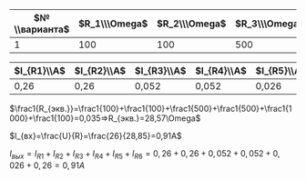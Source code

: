 | $№\\варианта$ | $R_1\\\Omega$ | $R_2\\\Omega$ | $R_3\\\Omega$ | $R_4\\\Omega$ | $R_5\\\Omega$ | $R_6\\\Omega$ | $U(GB)\\V$ |
| ------------------------ | --------------- | --------------- | --------------- | --------------- | --------------- | --------------- | ------------ |
| 1                        | 100             | 100             | 500             | 500             | 1000            | 100             | 26           |

| $I_{R1}\\А$ | $I_{R2}\\А$ | $I_{R3}\\А$ | $I_{R4}\\А$ | $I_{R5}\\А$ | $I_{R6}\\А$ | $\sum_{I_{R1}}^{I_{R6}}\\A$ | $R_{экв.}\\\Omega$ | $I_{вх}\\А$ |
| -------------- | -------------- | -------------- | -------------- | -------------- | -------------- | ----------------------------- | ----------------------- | ---------------- |
| 0,26           | 0,26           | 0,052          | 0,052          | 0,026          | 0,26           | 0,91                          | 28,57143                | 0,91             |


$\frac1{R_{экв.}}=\frac1{100}+\frac1{100}+\frac1{500}+\frac1{500}+\frac1{1000}+\frac1{100}=0,035=>R_{экв.}=28,57\Omega$

$I_{вх}=\frac{U}{R}=\frac{26}{28,85}=0,91A$

$I_{вых} = I_{R1} + I_{R2} + I_{R3} + I_{R4} + I_{R5} + I_{R6} = 0,26 + 0,26 + 0,052 + 0,052 + 0,026 +0,26 = 0,91A$

